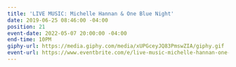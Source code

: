 ```yaml
---
title: 'LIVE MUSIC: Michelle Hannan & One Blue Night'
date: 2019-06-25 08:46:00 -04:00
position: 21
event-date: 2022-05-07 20:00:00 -04:00
end-time: 10PM
giphy-url: https://media.giphy.com/media/xUPGceyJQ83PmswZIA/giphy.gif
event-url: https://www.eventbrite.com/e/live-music-michelle-hannan-one-blue-night-tickets-311890501887
---
```


